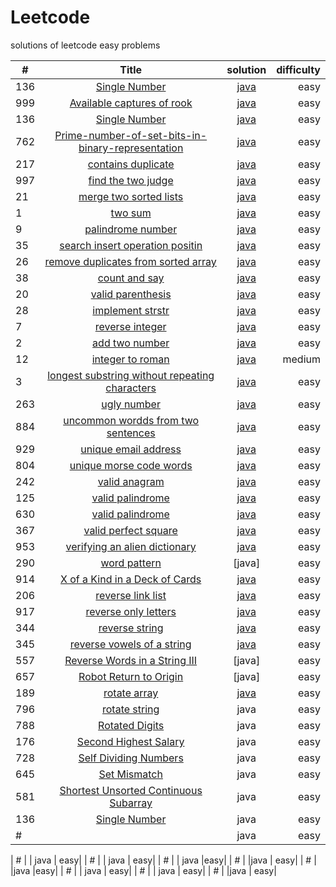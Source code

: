 # Leetcode
solutions of leetcode easy problems




| #             | Title                                                          | solution                            | difficulty|
| ------------- |:--------------------------------------------------------------:| :----------------------------------:| ---------:|
| 136           |   [Single Number](https://leetcode.com/problems/single-number/)  |[java](https://github.com/thakurshilpa/Leetcode/blob/master/java/Shortest%20Unsorted%20Continuous%20Subarray.java)                              | easy      |
| 999          |   [Available captures of rook](https://leetcode.com/problems/available-captures-for-rook/)   |[java](https://github.com/thakurshilpa/Leetcode/blob/master/java/Available%20Captures%20for%20Rook.java)                              |  easy     |
| 136           |   [Single Number](https://leetcode.com/problems/single-number/)    |[java](https://github.com/thakurshilpa/Leetcode/blob/master/java/Single%20number.java)                               | easy       |
| 762           |   [Prime-number-of-set-bits-in-binary-representation](https://leetcode.com/problems/prime-number-of-set-bits-in-binary-representation/)   |[java](https://github.com/thakurshilpa/Leetcode/blob/master/java/Prime%20Number%20of%20Set%20Bits%20in%20Binary%20Representation.java)                  | easy      | 
| 217           |   [contains duplicate](https://leetcode.com/problems/contains-duplicate/)   | [java](https://github.com/thakurshilpa/Leetcode/blob/master/java/Contains%20Duplicate.java)                | easy       |
| 997           | [find the two judge](https://leetcode.com/problems/find-the-town-judge/)    | [java](https://github.com/thakurshilpa/Leetcode/blob/master/java/Find%20the%20Town%20Judge.java)                | easy       |
| 21            |[merge two sorted lists](https://leetcode.com/problems/merge-two-sorted-lists/) |[java](https://github.com/thakurshilpa/Leetcode/blob/master/java/Merge%20Two%20Sorted%20Lists.java)                           | easy|
| 1             | [two sum](https://leetcode.com/problems/two-sum/)                                                         | [java](https://github.com/thakurshilpa/Leetcode/blob/master/java/Two%20Sum.java)                            |  easy|
| 9             | [palindrome number](https://leetcode.com/problems/palindrome-number/)                                                         |[java](https://github.com/thakurshilpa/Leetcode/blob/master/java/Palindrome%20Number.java)                            |  easy|
| 35            | [search insert operation positin](https://leetcode.com/problems/search-insert-position/)                                                         | [java](https://github.com/thakurshilpa/Leetcode/blob/master/java/Search%20Insert%20Position.java)                            | easy|
| 26            | [remove duplicates from sorted array](https://leetcode.com/problems/remove-duplicates-from-sorted-array/)                                                         | [java](https://github.com/thakurshilpa/Leetcode/blob/master/java/Remove%20Duplicates%20from%20Sorted%20Array.java)                             |  easy|
| 38             | [count and say](https://leetcode.com/problems/count-and-say/)                                                         | [java](https://github.com/thakurshilpa/Leetcode/blob/master/java/Contains%20Duplicate.java)                          |  easy|
| 20            |[valid parenthesis](https://leetcode.com/problems/valid-parentheses/)                                                       | [java](https://github.com/thakurshilpa/Leetcode/blob/master/java/Valid%20Parentheses.java)                            |  easy|
| 28            | [implement strstr](https://leetcode.com/problems/implement-strstr/)                                                          |[java](https://github.com/thakurshilpa/Leetcode/blob/master/java/Implement%20strStr().java)                            |  easy|
| 7             |[reverse integer](https://leetcode.com/problems/reverse-integer/)                                                        | [java](https://github.com/thakurshilpa/Leetcode/blob/master/java/Reverse%20Integer.java)                             |  easy|
| 2            | [add two  number](https://leetcode.com/problems/add-two-numbers/)                                                          | [java](https://github.com/thakurshilpa/Leetcode/blob/master/java/Add%20Two%20Numbers.java)                            | easy|
| 12            |[integer to roman](https://leetcode.com/problems/integer-to-roman/)                                                         |[java](https://github.com/thakurshilpa/Leetcode/blob/master/java/Integer%20to%20Roman.java)                            | medium|
| 3            |[longest substring without repeating characters](https://leetcode.com/problems/longest-substring-without-repeating-characters/)                                                          | [java](https://github.com/thakurshilpa/Leetcode/blob/master/java/Longest%20Substring%20Without%20Repeating%20Characters.java)                          | easy|
| 263             | [ugly number](https://leetcode.com/problems/ugly-number/)                                                          | [java](https://github.com/thakurshilpa/Leetcode/blob/master/java/ugly%20number.java)                             | easy|
| 884             |[uncommon wordds from two sentences](https://leetcode.com/problems/uncommon-words-from-two-sentences/)                                                          | [java](https://github.com/thakurshilpa/Leetcode/blob/master/java/uncommon%20words%20from%20two%20sentences.java)                            |  easy|
| 929             | [unique email address](https://leetcode.com/problems/unique-email-addresses/)                                                        |[java](https://github.com/thakurshilpa/Leetcode/blob/master/java/unique%20email%20addresses.java)                            |  easy|
|804            | [unique morse code words](https://leetcode.com/problems/unique-morse-code-words/)                                                        |[java](https://github.com/thakurshilpa/Leetcode/blob/master/java/unique%20morse%20code%20words.java)                           |  easy|
| 242            |[valid anagram](https://leetcode.com/problems/valid-anagram/)                                                          | [java](https://github.com/thakurshilpa/Leetcode/blob/master/java/valid%20anagram.java)                            |  easy|
| 125             | [valid palindrome](https://leetcode.com/problems/valid-palindrome/)                                                         |[java](https://github.com/thakurshilpa/Leetcode/blob/master/java/valid%20palindrome2.java)                             |  easy|
|630             | [valid palindrome](https://leetcode.com/problems/valid-palindrome-ii/)                                                         |[java](https://github.com/thakurshilpa/Leetcode/blob/master/java/valid%20palindrome2.java)                            | easy|
|367             | [valid perfect square](https://leetcode.com/problems/valid-perfect-square/)                                                         |[java](https://github.com/thakurshilpa/Leetcode/blob/master/java/valid%20perfect%20square.java)                            |  easy|
| 953            |[verifying an alien dictionary](https://leetcode.com/problems/verifying-an-alien-dictionary/)                                                        | [java](https://github.com/thakurshilpa/Leetcode/blob/master/java/verifying%20an%20alien%20dictionary.java)                            |  easy|
| 290             | [word pattern](https://leetcode.com/problems/word-pattern/)                                                         | [java]                            |  easy|
| 914             | [ X of a Kind in a Deck of Cards](https://leetcode.com/problems/x-of-a-kind-in-a-deck-of-cards/)                                                         | [java](https://github.com/thakurshilpa/Leetcode/blob/master/java/X%20of%20a%20Kind%20in%20a%20Deck%20of%20Cards.java)                            |  easy|
| 206             |[reverse link list](https://leetcode.com/problems/reverse-linked-list/)                                                         | [java](https://github.com/thakurshilpa/Leetcode/blob/master/java/reverse%20link%20list.java)                            |  easy|
| 917             | [reverse only letters](https://leetcode.com/problems/reverse-only-letters/)                                                          | [java](https://github.com/thakurshilpa/Leetcode/blob/master/java/reverse%20only%20letters.java)                            |  easy|
| 344            |[reverse string](https://leetcode.com/problems/reverse-string/)                                                         | [java](https://github.com/thakurshilpa/Leetcode/blob/master/java/reverse%20string.java)                             |  easy|
| 345            |[reverse vowels of a string](https://leetcode.com/problems/reverse-vowels-of-a-string/)                                                        |[java](https://github.com/thakurshilpa/Leetcode/blob/master/java/reverse%20string.java)                           |  easy|
| 557             | [ Reverse Words in a String III](https://leetcode.com/problems/reverse-words-in-a-string-iii/)                                                         |[java]                            |  easy|
| 657             | [Robot Return to Origin](https://leetcode.com/problems/robot-return-to-origin/)                                                          |[java]                            | easy|
| 189             |[rotate array](https://leetcode.com/problems/rotate-array/)                                                       | [java](https://github.com/thakurshilpa/Leetcode/blob/master/java/rotate%20string.java)                           | easy|
| 796             | [rotate string](https://leetcode.com/problems/rotate-string/)                                                          | java                            |easy|
| 788            | [Rotated Digits](https://leetcode.com/problems/rotated-digits/)                                                         | java                            | easy|
| 176             | [Second Highest Salary](https://leetcode.com/problems/second-highest-salary/)                                                          | java                            |easy|
| 728             |  [ Self Dividing Numbers](https://leetcode.com/problems/self-dividing-numbers/)                                                          | java                            | easy|
| 645             |  [Set Mismatch](https://leetcode.com/problems/set-mismatch/)                                                         |java                            | easy|
| 581             |  [Shortest Unsorted Continuous Subarray](https://leetcode.com/problems/shortest-unsorted-continuous-subarray/)                                                          |java                            |easy|
| 136            | [ Single Number](https://leetcode.com/problems/single-number/)                                                          | java                           |easy|
| #             |  []()                                                         | java                            | easy|

| #             |  []()                                                        | java                           | easy|
| #             |  []()                                                          | java                            | easy|
| #             |  []()                                                          | java                           |easy|
| #             | []()                                                          |java                            | easy|
| #             |  []()                                                         |java                           |easy|
| #             |  []()                                                         | java                            | easy|
| #             |  []()                                                       | java                            | easy|
| #             |  []()                                                         |java                           | easy|
